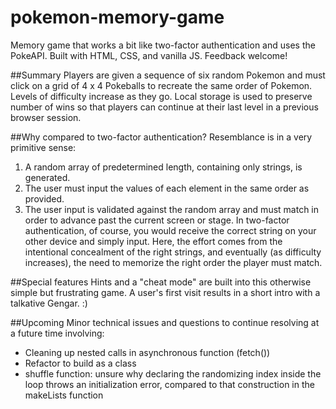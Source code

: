 # pokemon-memory-game
Memory game that works a bit like two-factor authentication and uses the PokeAPI. Built with HTML, CSS, and vanilla JS. Feedback welcome!

##Summary
Players are given a sequence of six random Pokemon and must click on a grid of 4 x 4 Pokeballs to recreate the same order of Pokemon. Levels of difficulty increase as they go. Local storage is used to preserve number of wins so that players can continue at their last level in a previous browser session.

##Why compared to two-factor authentication?
Resemblance is in a very primitive sense: 
1. A random array of predetermined length, containing only strings, is generated.
2. The user must input the values of each element in the same order as provided.
3. The user input is validated against the random array and must match in order to advance past the current screen or stage. 
In two-factor authentication, of course, you would receive the correct string on your other device and simply input. Here, the effort comes from the intentional concealment of the right strings, and eventually (as difficulty increases), the need to memorize the right order the player must match.

##Special features
Hints and a "cheat mode" are built into this otherwise simple but frustrating game.
A user's first visit results in a short intro with a talkative Gengar. :)


##Upcoming
Minor technical issues and questions to continue resolving at a future time involving: 
- Cleaning up nested calls in asynchronous function (fetch())
- Refactor to build as a class
- shuffle function: unsure why declaring the randomizing index inside the loop throws an initialization error, compared to that construction in the makeLists function
